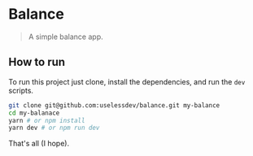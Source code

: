 # Balance
> A simple balance app.

## How to run
To run this project just clone, install the dependencies, and run the `dev` scripts.

```bash
git clone git@github.com:uselessdev/balance.git my-balance
cd my-balanace
yarn # or npm install
yarn dev # or npm run dev
```

That's all (I hope).
